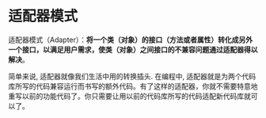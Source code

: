 # 适配器模式

适配器模式（Adapter）：**将一个类（对象）的接口（方法或者属性）转化成另外一个接口，以满足用户需求，使类（对象）之间接口的不兼容问题通过适配器得以解决**。

简单来说, 适配器就像我们生活中用的转换插头.  在编程中, 适配器就是为两个代码库所写的代码兼容运行而书写的额外代码。有了这样的适配器，你就不需要特意地重写以前的功能代码了。你只需要让用以前的代码库所写的代码适配新代码库就可以了。